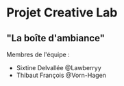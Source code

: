# Projet Creative Lab
## "La boîte d'ambiance"

Membres de l'équipe : 
* Sixtine Delvallée @Lawberryy
* Thibaut François @Vorn-Hagen
